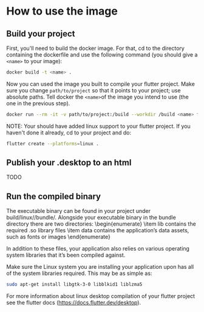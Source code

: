 # How to use the image

## Build your project

First, you'll need to build the docker image. For that, cd to the directory containing the dockerfile and use the following command (you should give a `<name>` to your image):  
```bash
docker build -t <name> .
```


Now you can used the image you built to compile your flutter project. Make sure you change `path/to/project` so that it points to your project; use absolute paths. Tell docker the `<name>`of the image you intend to use (the one in the previous step).
```bash
docker run --rm -it -v path/to/project:/build --workdir /build <name> flutter build linux
```
NOTE: Your should have added linux support to your flutter project. If you haven't done it already, cd to your project and do:
```bash
flutter create --platforms=linux .
```

## Publish your .desktop to an html
TODO

## Run the compiled binary
The executable binary can be found in your project under build/linux/<build mode>/bundle/. Alongside your executable binary in the bundle directory there are two directories:
\begin{enumerate}
    \item lib contains the required .so library files
    \item data contains the application’s data assets, such as fonts or images
\end{enumerate}

In addition to these files, your application also relies on various operating system libraries that it’s been compiled against.

Make sure the Linux system you are installing your application upon has all of the system libraries required. This may be as simple as:
```bash
sudo apt-get install libgtk-3-0 libblkid1 liblzma5
```
For more information about linux desktop compilation of your flutter project see the flutter docs (https://docs.flutter.dev/desktop).